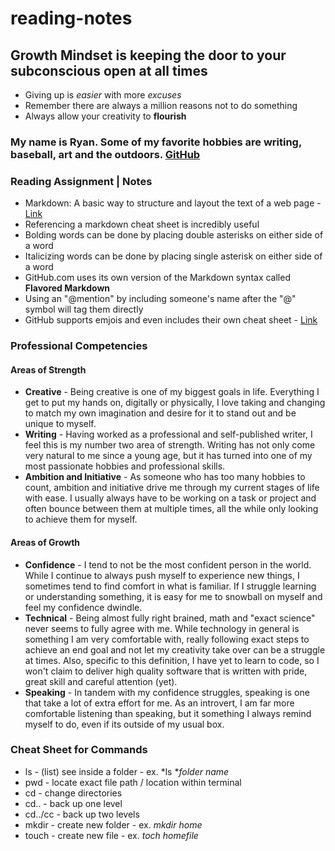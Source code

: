 # reading-notes

## Growth Mindset is keeping the door to your subconscious open at all times
- Giving up is *easier* with more *excuses*
- Remember there are always a million reasons not to do something
- Always allow your creativity to **flourish**

### My name is Ryan. Some of my favorite hobbies are writing, baseball, art and the outdoors. [GitHub](https://github.com/Rtipper)

### Reading Assignment | Notes
* Markdown: A basic way to structure and layout the text of a web page - [Link](https://guides.github.com/features/mastering-markdown/)
* Referencing a markdown cheat sheet is incredibly useful
* Bolding words can be done by placing double asterisks on either side of a word
* Italicizing words can be done by placing single asterisk on either side of a word
* GitHub.com uses its own version of the Markdown syntax called **Flavored Markdown**
* Using an "@mention" by including someone's name after the "@" symbol will tag them directly
* GitHub supports emjois and even includes their own cheat sheet - [Link](https://github.com/ikatyang/emoji-cheat-sheet/blob/master/README.md)

### Professional Competencies
#### Areas of Strength
- **Creative** - Being creative is one of my biggest goals in life. Everything I get to put my hands on, digitally or physically, I love taking and changing to match my own imagination and desire for it to stand out and be unique to myself.
- **Writing** - Having worked as a professional and self-published writer, I feel this is my number two area of strength. Writing has not only come very natural to me since a young age, but it has turned into one of my most passionate hobbies and professional skills.
- **Ambition and Initiative** - As someone who has too many hobbies to count, ambition and initiative drive me through my current stages of life with ease. I usually always have to be working on a task or project and often bounce between them at multiple times, all the while only looking to achieve them for myself.
#### Areas of Growth
- **Confidence** - I tend to not be the most confident person in the world. While I continue to always push myself to experience new things, I sometimes tend to find comfort in what is familiar. If I struggle learning or understanding something, it is easy for me to snowball on myself and feel my confidence dwindle.
- **Technical** - Being almost fully right brained, math and "exact science" never seems to fully agree with me. While technology in general is something I am very comfortable with, really following exact steps to achieve an end goal and not let my creativity take over can be a struggle at times. Also, specific to this definition, I have yet to learn to code, so I won't claim to deliver high quality software that is written with pride, great skill and careful attention (yet).
- **Speaking** - In tandem with my confidence struggles, speaking is one that take a lot of extra effort for me. As an introvert, I am far more comfortable listening than speaking, but it something I always remind myself to do, even if its outside of my usual box.

### Cheat Sheet for Commands
- ls - (list) see inside a folder - ex. *ls **folder name*
- pwd - locate exact file path / location within terminal
- cd - change directories
- cd.. - back up one level
- cd../cc - back up two levels
- mkdir - create new folder - ex. *mkdir home*
- touch - create new file - ex. *toch homefile*

